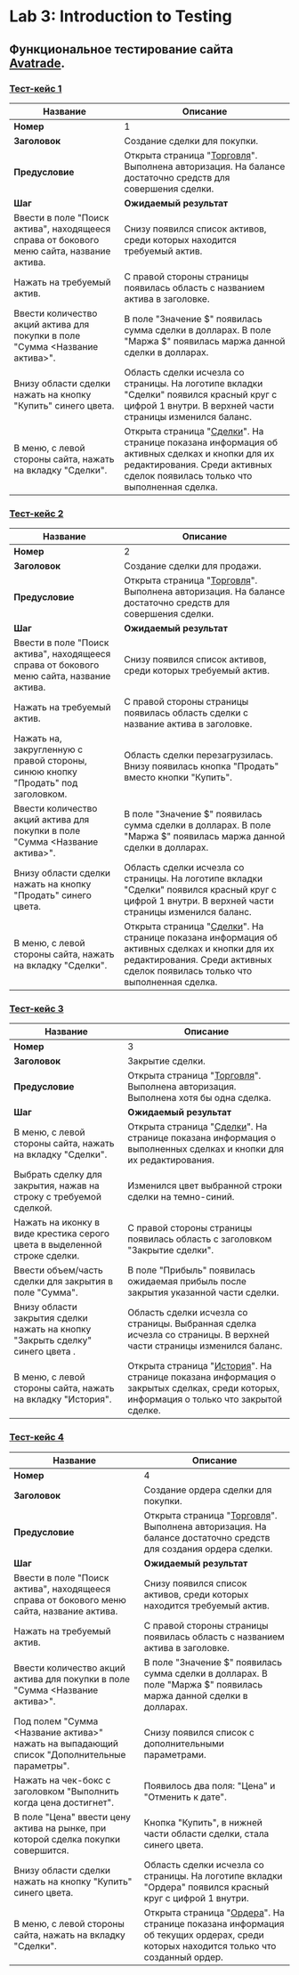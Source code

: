 # Lab 3: Introduction to Testing

## Функциональное тестирование сайта [Avatrade](https://www.avatrade.com/).

### <u>Тест-кейс 1</u>

| **Название** | **Описание** |
| -------- | -------- |
| **Номер**       | 1            |
| **Заголовок** | Создание сделки для покупки. |
| **Предусловие** | Открыта страница "[Торговля](https://webtrader6.avatrade.com/trade/-5/US_500)". Выполнена авторизация. На балансе достаточно средств для совершения сделки. |
| **Шаг** | **Ожидаемый результат** |
| Ввести в поле "Поиск актива", находящееся справа от бокового меню сайта, название актива. | Снизу появился список активов, среди которых находится требуемый актив. |
| Нажать на требуемый актив. | С правой стороны страницы появилась область с названием актива в заголовке. |
| Ввести количество акций актива для покупки в поле "Сумма <Название актива>". | В поле "Значение $" появилась сумма сделки в долларах. В поле "Маржа $" появилась маржа данной сделки в долларах. |
| Внизу области сделки нажать на кнопку "Купить" синего цвета. | Область сделки исчезла со страницы. На логотипе вкладки "Сделки" появился красный круг с цифрой 1 внутри. В верхней части страницы изменился баланс. |
| В меню, с левой стороны сайта, нажать на вкладку "Сделки". | Открыта страница "[Сделки](https://webtrader6.avatrade.com/positions/103257307)". На странице показана информация об активных сделках и кнопки для их редактирования. Среди активных сделок появилась только что выполненная сделка. |

### <u>Тест-кейс 2</u>

| **Название**                                                 | **Описание**                                                 |
| ------------------------------------------------------------ | ------------------------------------------------------------ |
| **Номер**                                                    | 2                                                            |
| **Заголовок**                                                | Создание сделки для продажи.                                 |
| **Предусловие**                                              | Открыта страница "[Торговля](https://webtrader6.avatrade.com/trade/-5/US_500)". Выполнена авторизация. На балансе достаточно средств для совершения сделки. |
| **Шаг**                                                      | **Ожидаемый результат**                                      |
| Ввести в поле "Поиск актива", находящееся справа от бокового меню сайта, название актива. | Снизу появился список активов, среди которых требуемый актив. |
| Нажать на требуемый актив.                                   | С правой стороны страницы появилась область сделки с название актива в заголовке. |
| Нажать на, закругленную с правой стороны, синюю кнопку "Продать" под заголовком. | Область сделки перезагрузилась. Внизу появилась кнопка "Продать" вместо кнопки "Купить". |
| Ввести количество акций актива для покупки в поле "Сумма <Название актива>". | В поле "Значение $" появилась сумма сделки в долларах. В поле "Маржа $" появилась маржа данной сделки в долларах. |
| Внизу области сделки нажать на кнопку "Продать" синего цвета. | Область сделки исчезла со страницы. На логотипе вкладки "Сделки" появился красный круг с цифрой 1 внутри. В верхней части страницы изменился баланс. |
| В меню, с левой стороны сайта, нажать на вкладку "Сделки".   | Открыта страница "[Сделки](https://webtrader6.avatrade.com/positions/103257307)". На странице показана информация об активных сделках и кнопки для их редактирования. Среди активных сделок появилась только что выполненная сделка. |

### <u>Тест-кейс 3</u>

| **Название**                                                 | **Описание**                                                 |
| ------------------------------------------------------------ | ------------------------------------------------------------ |
| **Номер**                                                    | 3                                                            |
| **Заголовок**                                                | Закрытие сделки.                                             |
| **Предусловие**                                              | Открыта страница "[Торговля](https://webtrader6.avatrade.com/trade/-5/US_500)". Выполнена авторизация. Выполнена хотя бы одна сделка. |
| **Шаг**                                                      | **Ожидаемый результат**                                      |
| В меню, с левой стороны сайта, нажать на вкладку "Сделки".   | Открыта страница "[Сделки](https://webtrader6.avatrade.com/positions/103257307)". На странице показана информация о выполненных сделках и кнопки для их редактирования. |
| Выбрать сделку для закрытия, нажав на строку с требуемой сделкой. | Изменился цвет выбранной строки сделки на темно-синий.       |
| Нажать на иконку в виде крестика серого цвета в выделенной строке сделки. | С правой стороны страницы появилась область с заголовком "Закрытие сделки". |
| Ввести объем/часть сделки для закрытия в поле "Сумма".       | В поле "Прибыль" появилась ожидаемая прибыль после закрытия указанной части сделки. |
| Внизу области закрытия сделки нажать на кнопку "Закрыть сделку" синего цвета . | Область сделки исчезла со страницы. Выбранная сделка исчезла со страницы. В верхней части страницы изменился баланс. |
| В меню, с левой стороны сайта, нажать на вкладку "История".  | Открыта страница "[История](https://webtrader6.avatrade.com/history)". На странице показана информация о закрытых сделках, среди которых, информация о только что закрытой сделке. |

### <u>Тест-кейс 4</u>

| **Название**                                                 | **Описание**                                                 |
| ------------------------------------------------------------ | ------------------------------------------------------------ |
| **Номер**                                                    | 4                                                            |
| **Заголовок**                                                | Создание ордера сделки для покупки.                          |
| **Предусловие**                                              | Открыта страница "[Торговля](https://webtrader6.avatrade.com/trade/-5/US_500)". Выполнена авторизация. На балансе достаточно средств для создания ордера сделки. |
| **Шаг**                                                      | **Ожидаемый результат**                                      |
| Ввести в поле "Поиск актива", находящееся справа от бокового меню сайта, название актива. | Снизу появился список активов, среди которых находится требуемый актив. |
| Нажать на требуемый актив.                                   | С правой стороны страницы появилась область с названием актива в заголовке. |
| Ввести количество акций актива для покупки в поле "Сумма <Название актива>". | В поле "Значение $" появилась сумма сделки в долларах. В поле "Маржа $" появилась маржа данной сделки в долларах. |
| Под полем "Сумма <Название актива>" нажать на выпадающий список "Дополнительные параметры". | Снизу появился список с дополнительными параметрами.         |
| Нажать на чек-бокс с заголовком "Выполнить когда цена достигнет". | Появилось два поля: "Цена" и "Отменить к дате".              |
| В поле "Цена" ввести цену актива на рынке, при которой сделка покупки совершится. | Кнопка "Купить", в нижней части области сделки, стала синего цвета. |
| Внизу области сделки нажать на кнопку "Купить" синего цвета. | Область сделки исчезла со страницы. На логотипе вкладки "Ордера" появился красный круг с цифрой 1 внутри. |
| В меню, с левой стороны сайта, нажать на вкладку "Сделки".   | Открыта страница "[Ордера](https://webtrader6.avatrade.com/orders/103256072)". На странице показана информация об текущих ордерах, среди которых находится только что созданный ордер. |


